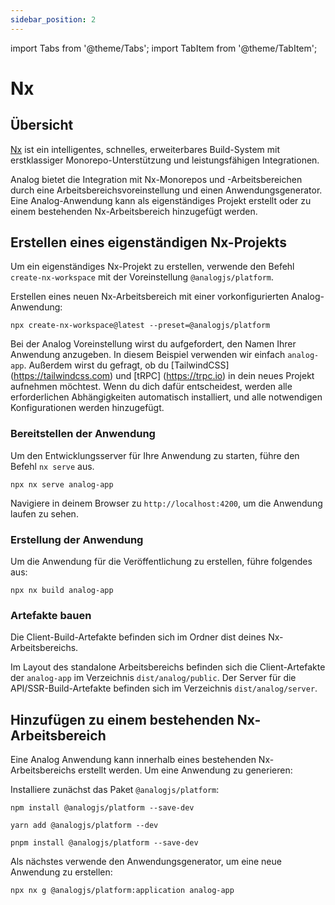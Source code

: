 ```yaml
---
sidebar_position: 2
---
```


import Tabs from '@theme/Tabs';
import TabItem from '@theme/TabItem';

# Nx

## Übersicht

[Nx](https://nx.dev) ist ein intelligentes, schnelles, erweiterbares Build-System mit erstklassiger Monorepo-Unterstützung und leistungsfähigen Integrationen.

Analog bietet die Integration mit Nx-Monorepos und -Arbeitsbereichen durch eine Arbeitsbereichsvoreinstellung und einen Anwendungsgenerator. Eine Analog-Anwendung kann als eigenständiges Projekt erstellt oder zu einem bestehenden Nx-Arbeitsbereich hinzugefügt werden.

## Erstellen eines eigenständigen Nx-Projekts

Um ein eigenständiges Nx-Projekt zu erstellen, verwende den Befehl `create-nx-workspace` mit der Voreinstellung `@analogjs/platform`.

Erstellen eines neuen Nx-Arbeitsbereich mit einer vorkonfigurierten Analog-Anwendung:

```shell
npx create-nx-workspace@latest --preset=@analogjs/platform
```

Bei der Analog Voreinstellung wirst du aufgefordert, den Namen Ihrer Anwendung anzugeben. In diesem Beispiel verwenden wir einfach `analog-app`.
Außerdem wirst du gefragt, ob du [TailwindCSS] (https://tailwindcss.com) und [tRPC] (https://trpc.io) in dein neues Projekt aufnehmen möchtest.
Wenn du dich dafür entscheidest, werden alle erforderlichen Abhängigkeiten automatisch installiert,
und alle notwendigen Konfigurationen werden hinzugefügt.

### Bereitstellen der Anwendung

Um den Entwicklungsserver für Ihre Anwendung zu starten, führe den Befehl `nx serve` aus.

```shell
npx nx serve analog-app
```

Navigiere in deinem Browser zu `http://localhost:4200`, um die Anwendung laufen zu sehen.

### Erstellung der Anwendung

Um die Anwendung für die Veröffentlichung zu erstellen, führe folgendes aus:

```shell
npx nx build analog-app
```

### Artefakte bauen

Die Client-Build-Artefakte befinden sich im Ordner dist deines Nx-Arbeitsbereichs.

Im Layout des standalone Arbeitsbereichs befinden sich die Client-Artefakte der `analog-app` im Verzeichnis `dist/analog/public`.
Der Server für die API/SSR-Build-Artefakte befinden sich im Verzeichnis `dist/analog/server`.

## Hinzufügen zu einem bestehenden Nx-Arbeitsbereich

Eine Analog Anwendung kann innerhalb eines bestehenden Nx-Arbeitsbereichs erstellt werden. Um eine Anwendung zu generieren:

Installiere zunächst das Paket `@analogjs/platform`:

<Tabs groupId="package-manager">
  <TabItem value="npm">

```shell
npm install @analogjs/platform --save-dev
```

  </TabItem>

  <TabItem label="Yarn" value="yarn">

```shell
yarn add @analogjs/platform --dev
```

  </TabItem>

  <TabItem value="pnpm">

```shell
pnpm install @analogjs/platform --save-dev
```

  </TabItem>
</Tabs>

Als nächstes verwende den Anwendungsgenerator, um eine neue Anwendung zu erstellen:

```shell
npx nx g @analogjs/platform:application analog-app
```
